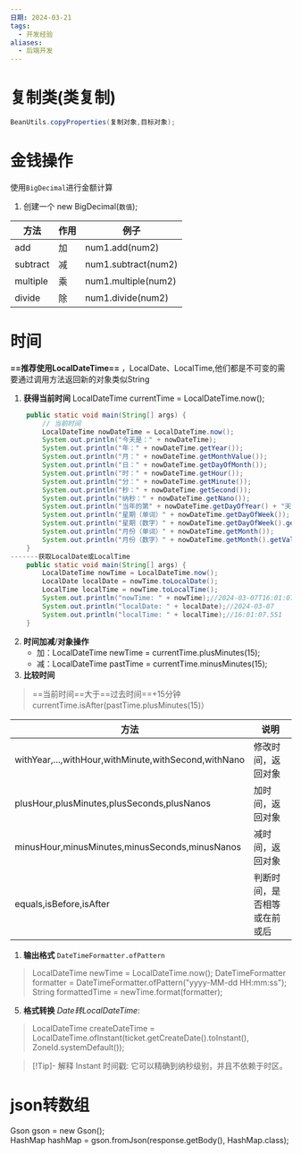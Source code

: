 ```yaml
---
日期: 2024-03-21
tags:
  - 开发经验
aliases:
  - 后端开发
---
```

# 复制类(类复制)
```java
BeanUtils.copyProperties(复制对象,目标对象);
```

# 金钱操作
使用`BigDecimal`进行金额计算
1. 创建一个 new BigDecimal(`数值`);

| 方法       | 作用  | 例子                  |
| -------- | --- | ------------------- |
| add      | 加   | num1.add(num2)      |
| subtract | 减   | num1.subtract(num2) |
| multiple | 乘   | num1.multiple(num2) |
| divide   | 除   | num1.divide(num2)   |
# 时间
**==推荐使用LocalDateTime==** ，LocalDate、LocalTime,他们都是不可变的需要通过调用方法返回新的对象类似String
1. **获得当前时间**
LocalDateTime currentTime = LocalDateTime.now();
```java fold:获得其他详细
    public static void main(String[] args) {
    	// 当前时间
        LocalDateTime nowDateTime = LocalDateTime.now();
        System.out.println("今天是：" + nowDateTime);
        System.out.println("年：" + nowDateTime.getYear());
        System.out.println("月：" + nowDateTime.getMonthValue());
        System.out.println("日：" + nowDateTime.getDayOfMonth());
        System.out.println("时：" + nowDateTime.getHour());
        System.out.println("分：" + nowDateTime.getMinute());
        System.out.println("秒：" + nowDateTime.getSecond());
        System.out.println("纳秒：" + nowDateTime.getNano());
        System.out.println("当年的第" + nowDateTime.getDayOfYear() + "天");
        System.out.println("星期（单词）" + nowDateTime.getDayOfWeek());
        System.out.println("星期（数字）" + nowDateTime.getDayOfWeek().getValue());
        System.out.println("月份（单词）" + nowDateTime.getMonth());
        System.out.println("月份（数字）" + nowDateTime.getMonth().getValue());
    }
-------获取LocalDate或LocalTime
    public static void main(String[] args) {
        LocalDateTime nowTime = LocalDateTime.now();
        LocalDate localDate = nowTime.toLocalDate();
        LocalTime localTime = nowTime.toLocalTime();
        System.out.println("nowTime: " + nowTime);//2024-03-07T16:01:07.551
        System.out.println("localDate: " + localDate);//2024-03-07
        System.out.println("localTime: " + localTime);//16:01:07.551
    }

```
2. **时间加减**/**对象操作**
	- 加：LocalDateTime newTime = currentTime.plusMinutes(15);
	- 减：LocalDateTime pastTime = currentTime.minusMinutes(15);
3. **比较时间**
>==当前时间==大于==过去时间==+15分钟
>currentTime.isAfter(pastTime.plusMinutes(15)）

| 方法                                                   | 说明             |
| ---------------------------------------------------- | -------------- |
| withYear,...,withHour,withMinute,withSecond,withNano | 修改时间，返回对象      |
| plusHour,plusMinutes,plusSeconds,plusNanos           | 加时间，返回对象       |
| minusHour,minusMinutes,minusSeconds,minusNanos       | 减时间，返回对象       |
| equals,isBefore,isAfter                              | 判断时间，是否相等或在前或后 |

1. **输出格式** `DateTimeFormatter.ofPattern`
>LocalDateTime newTime = LocalDateTime.now();
>DateTimeFormatter formatter = DateTimeFormatter.ofPattern("yyyy-MM-dd HH:mm:ss");
  String formattedTime = newTime.format(formatter);

5. **格式转换**
*Date转LocalDateTime*:
>LocalDateTime createDateTime = LocalDateTime.ofInstant(ticket.getCreateDate().toInstant(), ZoneId.systemDefault());

> [!Tip]- 解释
> Instant 时间戳: 它可以精确到纳秒级别，并且不依赖于时区。



# json转数组
Gson gson = new Gson();  
HashMap hashMap = gson.fromJson(response.getBody(), HashMap.class);